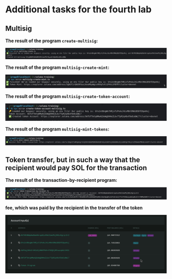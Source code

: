 # Additional tasks for the fourth lab

## Multisig

**The result of the program `create-multisig`:**

<p>
 <img src="./img/result1.png">
</p>

**The result of the program `multisig-create-mint`:**

<p>
 <img src="./img/result2.png">
</p>

**The result of the program `multisig-create-token-account`:**

<p>
 <img src="./img/result3.png">
</p>

**The result of the program `multisig-mint-tokens`:**

<p>
 <img src="./img/result4.png">
</p>

## Token transfer, but in such a way that the recipient would pay SOL for the transaction

**The result of the transaction-by-recipient program:**

<p>
 <img src="./img/result5.png">
</p>

**fee, which was paid by the recipient in the transfer of the token**

<p>
 <img src="./img/result6.png">
</p>